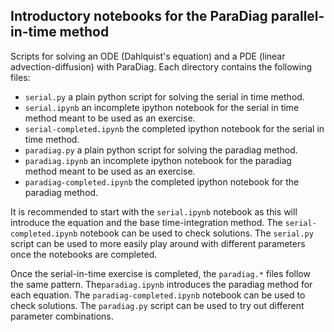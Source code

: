 ## Introductory notebooks for the ParaDiag parallel-in-time method

Scripts for solving an ODE (Dahlquist's equation) and a PDE (linear advection-diffusion) with ParaDiag.
Each directory contains the following files:

- `serial.py` a plain python script for solving the serial in time method.
- `serial.ipynb` an incomplete ipython notebook for the serial in time method meant to be used as an exercise.
- `serial-completed.ipynb` the completed ipython notebook for the serial in time method.
- `paradiag.py` a plain python script for solving the paradiag method.
- `paradiag.ipynb` an incomplete ipython notebook for the paradiag method meant to be used as an exercise.
- `paradiag-completed.ipynb` the completed ipython notebook for the paradiag method.

It is recommended to start with the `serial.ipynb` notebook as this will introduce the equation and the base time-integration method.
The `serial-completed.ipynb` notebook can be used to check solutions.
The `serial.py` script can be used to more easily play around with different parameters once the notebooks are completed.

Once the serial-in-time exercise is completed, the `paradiag.*` files follow the same pattern.
The`paradiag.ipynb` introduces the paradiag method for each equation.
The `paradiag-completed.ipynb` notebook can be used to check solutions.
The `paradiag.py` script can be used to try out different parameter combinations.
